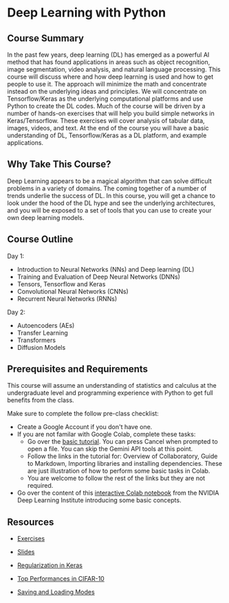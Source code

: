 # Deep Learning with Python


## Course Summary

In the past few years, deep learning (DL) has emerged as a powerful AI method that has found applications in areas such as object recognition, image segmentation, video analysis, and natural language processing. This course will discuss where and how deep learning is used and how to get people to use it. The approach will minimize the math and concentrate instead on the underlying ideas and principles. We will concentrate on Tensorflow/Keras as the underlying computational platforms and use Python to create the DL codes. Much of the course will be driven by a number of hands-on exercises that will help you build simple networks in Keras/Tensorflow. These exercises will cover analysis of tabular data, images, videos, and text. At the end of the course you will have a basic understanding of DL, Tensorflow/Keras as a DL platform, and example applications. 

## Why Take This Course?

Deep Learning appears to be a magical algorithm that can solve difficult problems in a variety of domains. The coming together of a number of trends underlie the success of DL. In this course, you will get a chance to look under the hood of the DL hype and see the underlying architectures, and you will be exposed to a set of tools that you can use to create your own deep learning models.

## Course Outline

Day 1:
- Introduction to Neural Networks (NNs) and Deep learning (DL)
- Training and Evaluation of Deep Neural Networks (DNNs)
- Tensors, Tensorflow and Keras
- Convolutional Neural Networks (CNNs)
- Recurrent Neural Networks (RNNs)

Day 2:
- Autoencoders (AEs)
- Transfer Learning
- Transformers
- Diffusion Models

## Prerequisites and Requirements

This course will assume an understanding of statistics and calculus at the undergraduate level and programming experience with Python to get full benefits from the class.

Make sure to complete the follow pre-class checklist:
- Create a Google Account if you don't have one.
- If you are not familar with Google Colab, complete these tasks:
  - Go over the [basic tutorial](https://colab.research.google.com/). You can press Cancel when prompted to open a file. You can skip the Gemini API tools at this point.
  - Follow the links in the tutorial for: Overview of Collaboratory, Guide to Markdown, Importing libraries and installing dependencies. These are just illustration of how to perform some basic tasks in Colab.
  - You are welcome to follow the rest of the links but they are not required.
- Go over the content of this [interactive Colab notebook](https://colab.research.google.com/github/NVDLI/notebooks/blob/master/building-a-brain/BuildingABrain.ipynb) from the NVIDIA Deep Learning Institute introducing some basic concepts.

## Resources

- [Exercises](Exercises)
- [Slides](Slides)

- [Regularization in Keras](https://johnthas.medium.com/regularization-in-tensorflow-using-keras-api-48aba746ae21)
- [Top Performances in CIFAR-10](https://paperswithcode.com/sota/image-classification-on-cifar-10)
- [Saving and Loading Modes](https://www.tensorflow.org/tutorials/keras/save_and_load)
